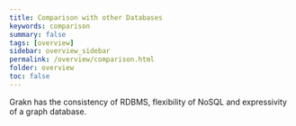 ```yaml
---
title: Comparison with other Databases
keywords: comparison
summary: false
tags: [overview]
sidebar: overview_sidebar
permalink: /overview/comparison.html
folder: overview
toc: false
---
```


Grakn has the consistency of RDBMS, flexibility of NoSQL and expressivity of a graph database.
